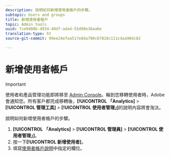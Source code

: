 ```yaml
---
description: 說明如何新增使用者帳戶的步驟。
subtopic: Users and groups
title: 新增使用者帳戶
topic: Admin tools
uuid: 7ce9408b-d934-40df-ada4-55d98e36aa6e
translation-type: ht
source-git-commit: 99ee24efaa517e8da700c67818c111c4aa90dc02

---
```



# 新增使用者帳戶

>[!IMPORTANT]
>
>使用者和產品管理功能即將移至 [Admin Console](https://helpx.adobe.com/tw/enterprise/using/admin-console.html)。輪到您移轉使用者時，Adobe 會通知您。所有客戶都完成移轉後，**[!UICONTROL 「Analytics]** > **[!UICONTROL 管理工具]** > **[!UICONTROL 使用者管理」]**&#x200B;的說明內容將會淘汰。

說明如何新增使用者帳戶的步驟。

1. **[!UICONTROL 「Analytics]** > **[!UICONTROL 管理員]** > **[!UICONTROL 使用者管理」]**。
1. 按一下&#x200B;**[!UICONTROL 新增使用者]**。 
1. 填寫[使用者帳戶說明](/help/admin/user-management2/c-user-management/users.md#section_14A7E169514A42A88E06387CC7C2E9AD)中指定的欄位。
